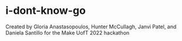 # i-dont-know-go
Created by Gloria Anastasopoulos, Hunter McCullagh, Janvi Patel, and Daniela Santillo for the Make UofT 2022 hackathon
